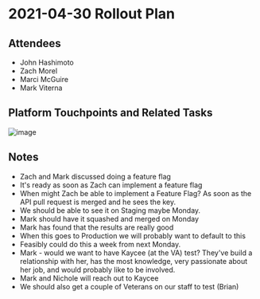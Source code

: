 # 2021-04-30 Rollout Plan

## Attendees
- John Hashimoto
- Zach Morel
- Marci McGuire
- Mark Viterna

## Platform Touchpoints and Related Tasks
![image](https://user-images.githubusercontent.com/73354907/116728329-c4bea280-a9b3-11eb-84cd-ad4724815ee1.png)

## Notes

- Zach and Mark discussed doing a feature flag
- It's ready as soon as Zach can implement a feature flag
- When might Zach be able to implement a Feature Flag?  As soon as the API pull request is merged and he sees the key.
- We should be able to see it on Staging maybe Monday. 
- Mark should have it squashed and merged on Monday
- Mark has found that the results are really good
- When this goes to Production we will probably want to default to this 
- Feasibly could do this a week from next Monday.  
- Mark - would we want to have Kaycee (at the VA) test?  They've build a relationship with her, has the most knowledge, very passionate about her job, and would probably like to be involved.
- Mark and Nichole will reach out to Kaycee 
- We should also get a couple of Veterans on our staff to test (Brian)
